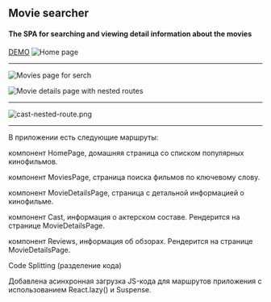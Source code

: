 ## Movie searcher

#### The SPA for searching and viewing detail information about the movies

[DEMO](https://vlass-movie-finder.netlify.app/)
![Home page]()

---

![Movies page for serch]()

![Movie details page with nested routes]()

---

![cast-nested-route.png]()

---

В приложении есть следующие маршруты:

компонент HomePage, домашняя страница со списком популярных кинофильмов.

компонент MoviesPage, страница поиска фильмов по ключевому слову.

компонент MovieDetailsPage, страница с детальной информацией о кинофильме.

компонент Cast, информация о актерском составе. Рендерится на странице MovieDetailsPage.

компонент Reviews, информация об обзорах. Рендерится на странице MovieDetailsPage.

Code Splitting (разделение кода)

Добавлена асинхронная загрузка JS-кода для маршрутов приложения с использованием React.lazy() и Suspense.
